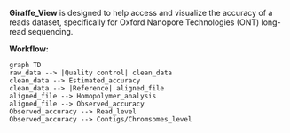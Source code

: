 **Giraffe_View** is designed to help access and visualize the accuracy of a reads dataset, specifically for Oxford Nanopore Technologies (ONT) long-read sequencing.



**Workflow:**

```mermaid
graph TD
raw_data --> |Quality control| clean_data
clean_data --> Estimated_accuracy
clean_data --> |Reference| aligned_file 
aligned_file --> Homopolymer_analysis
aligned_file --> Observed_accuracy
Observed_accuracy --> Read_level
Observed_accuracy --> Contigs/Chromsomes_level
```
